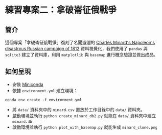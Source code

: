 # 練習專案二：拿破崙征俄戰爭

## 簡介

這個專案「拿破崙征俄戰爭」復刻了名聞遐邇的 [Charles Minard's Napoleon's disastrous Russian campaign of 1812](https://en.wikipedia.org/wiki/Charles_Joseph_Minard) 資料視覺化，我們使用了 `pandas` 與 `sqlite3` 建立了資料庫，利用 `matplotlib` 與 `basemap` 進行概念驗證並做出成品。

## 如何呈現

- 安裝 [Miniconda](https://docs.anaconda.com/miniconda/)
- 依據 `environment.yml` 建立環境：

```
conda env create -f environment.yml
```

- 將 `data/` 資料夾中的 `minard.csv` 置放於工作目錄中的 `data/` 資料夾。
- 啟動環境並執行 `python create_minard_db2.py` 就能在 `data/` 資料夾中建立 `minard.db`
- 啟動環境並執行 `python plot_with_basemap.py` 就能生成 `minard_clone.png`